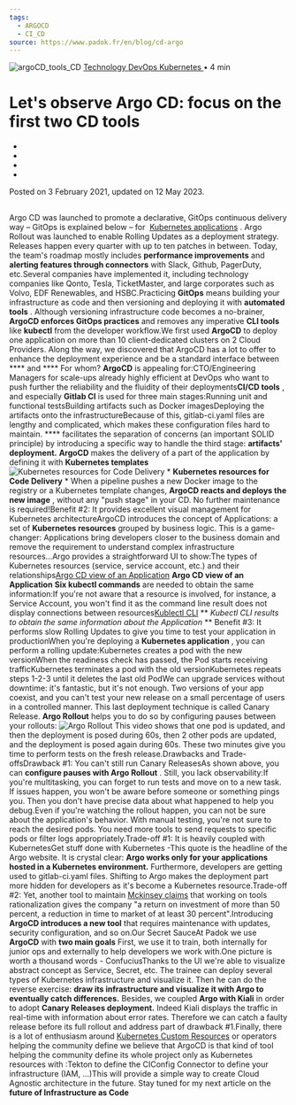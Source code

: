 ```yaml
---
tags:
  - ARGOCD
  - CI_CD
source: https://www.padok.fr/en/blog/cd-argo
---
```



![argoCD_tools_CD](https://www.padok.fr/hubfs/Imported_Blog_Media/argo-1.webp)  [Technology
                      ](https://www.padok.fr/en/blog/tag/technology)  [DevOps
                      ](https://www.padok.fr/en/blog/tag/devops)  [Kubernetes
                      ](https://www.padok.fr/en/blog/tag/kubernetes)  • 4 min


# Let's observe Argo CD: focus on the first two CD tools

-  [ ](https://www.padok.fr/)
-  [ ](https://www.padok.fr/en/blog)
- 
- 

Posted on 
                  3 February 2021, updated on 12
                    May 2023.
                


## 
Argo CD was launched to promote a declarative, GitOps continuous delivery way – GitOps is explained below – for   [Kubernetes applications](https://www.padok.fr/technologie-kubernetes) . Argo Rollout was launched to enable Rolling Updates as a deployment strategy.
Releases happen every quarter with up to ten patches in between. Today, the team's roadmap mostly includes  **performance improvements**  and  **alerting features through connectors**  with Slack, Github, PagerDuty, etc.Several companies have implemented it, including technology companies like Qonto, Tesla, TicketMaster, and large corporates such as Volvo, EDF Renewables, and HSBC.Practicing  **GitOps**  means building your infrastructure as code and then versioning and deploying it with  **automated tools** . Although versioning infrastructure code becomes a no-brainer,  **ArgoCD enforces GitOps practices**  and removes any imperative  **CLI tools**  like  **kubectl**  from the developer workflow.We first used  **ArgoCD**  to deploy one application on more than 10 client-dedicated clusters on 2 Cloud Providers. Along the way, we discovered that ArgoCD has a lot to offer to enhance the deployment experience and be a standard interface between  ****  and  **** For whom? **ArgoCD**  is appealing for:CTO/Engineering Managers for scale-ups already highly efficient at DevOps who want to push further the reliability and the fluidity of their deployments**CI/CD tools** , and especially  **Gitlab CI**  is used for three main stages:Running unit and functional testsBuilding artifacts such as Docker imagesDeploying the artifacts onto the infrastructureBecause of this, gitlab-ci.yaml files are lengthy and complicated, which makes these configuration files hard to maintain.  ****  facilitates the separation of concerns (an important SOLID principle) by introducing a specific way to handle the third stage:  **artifacts' deployment.**  **ArgoCD**  makes the delivery of a part of the application by defining it with  **Kubernetes templates** 
![Kubernetes resources for Code Delivery ]()  * **Kubernetes resources for Code Delivery** * When a pipeline pushes a new Docker image to the registry or a Kubernetes template changes,  **ArgoCD reacts and deploys the new image** , without any "push stage" in your CD. No further maintenance is required!Benefit #2: It provides excellent visual management for Kubernetes architectureArgoCD introduces the concept of Applications: a set of  **Kubernetes resources**  grouped by business logic. This is a game-changer: Applications bring developers closer to the business domain and remove the requirement to understand complex infrastructure resources...Argo provides a straightforward UI to show:The types of Kubernetes resources (service, service account, etc.) and their relationships[Argo CD view of an Application]()  **Argo CD view of an Application**  **Six kubectl commands**  are needed to obtain the same information:If you're not aware that a resource is involved, for instance, a Service Account, you won't find it as the command line result does not display connections between resources[Kublectl CLI]()  ** *Kubectl CLI results to obtain the same information about the Application* ** Benefit #3: It performs slow Rolling Updates to give you time to test your application in productionWhen you're deploying a  **Kubernetes application** , you can perform a rolling update:Kubernetes creates a pod with the new versionWhen the readiness check has passed, the Pod starts receiving trafficKubernetes terminates a pod with the old versionKubernetes repeats steps 1-2-3 until it deletes the last old PodWe can upgrade services without downtime: it's fantastic, but it's not enough. Two versions of your app coexist, and you can't test your new release on a small percentage of users in a controlled manner. This last deployment technique is called Canary Release. **Argo Rollout**  helps you to do so by configuring pauses between your rollouts:
![Argo Rollout]() This video shows that one pod is updated, and then the deployment is posed during 60s, then 2 other pods are updated, and the deployment is posed again during 60s. These two minutes give you time to perform tests on the fresh release.Drawbacks and Trade-offsDrawback #1: You can't still run Canary ReleasesAs shown above, you can  **configure pauses with Argo Rollout** . Still, you lack observability:If you're multitasking, you can forget to run tests and move on to a new task. If issues happen, you won't be aware before someone or something pings you. Then you don't have precise data about what happened to help you debug.Even if you're watching the rollout happen, you can not be sure about the application's behavior. With manual testing, you're not sure to reach the desired pods. You need more tools to send requests to specific pods or filter logs appropriately.Trade-off #1: It is heavily coupled with KubernetesGet stuff done with Kubernetes -This quote is the headline of the Argo website. It is crystal clear:  **Argo works only for your applications hosted in a Kubernetes environment.** Furthermore, developers are getting used to gitlab-ci.yaml files. Shifting to Argo makes the deployment part more hidden for developers as it's become a Kubernetes resource.Trade-off #2: Yet, another tool to maintain [Mckinsey claims](https://www.mckinsey.com/business-functions/mckinsey-digital/our-insights/it-architecture-cutting-costs-and-complexity)  that working on tools rationalization gives the company "a return on investment of more than 50 percent, a reduction in time to market of at least 30 percent".Introducing  **ArgoCD introduces a new tool**  that requires maintenance with updates, security configuration, and so on.Our Secret SauceAt Padok we use  **ArgoCD**  with  **two main goals** First, we use it to train, both internally for junior ops and externally to help developers we work with.One picture is worth a thousand words - ConfuciusThanks to the UI we're able to visualize abstract concept as Service, Secret, etc. The trainee can deploy several types of Kubernetes infrastructure and visualize it. Then he can do the reverse exercise:  **draw its infrastructure and visualize it with Argo to eventually catch differences.** Besides, we coupled  **Argo with Kiali**  in order to adopt  **Canary Releases deployment.**  Indeed Kiali displays the traffic in real-time with information about error rates. Therefore we can catch a faulty release before its full rollout and address part of drawback #1.Finally, there is a lot of enthusiasm around  [Kubernetes Custom Resources](https://kubernetes.io/docs/concepts/extend-kubernetes/api-extension/custom-resources/)  or operators helping the community define we believe that ArgoCD is that kind of tool helping the community define its whole project only as Kubernetes resources with :Tekton to define the CIConfig Connector to define your infrastructure (IAM, ...)This will provide a simple way to create Cloud Agnostic architecture in the future. Stay tuned for my next article on the  **future of Infrastructure as Code** 